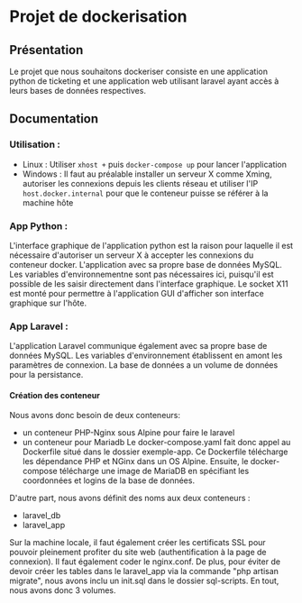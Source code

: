 # Projet de dockerisation

## Présentation

Le projet que nous souhaitons dockeriser consiste en une application python de ticketing et une application web utilisant laravel ayant accès à leurs bases de données respectives.

## Documentation

### Utilisation :

- Linux : Utiliser ``xhost +`` puis ``docker-compose up`` pour lancer l'application
- Windows : Il faut au préalable installer un serveur X comme Xming, autoriser les connexions depuis les clients réseau et utiliser l'IP ``host.docker.internal`` pour que le conteneur puisse se référer à la machine hôte

### App Python :
L'interface graphique de l'application python est la raison pour laquelle il est nécessaire d'autoriser un serveur X à accepter les connexions du conteneur docker.
L'application avec sa propre base de données MySQL.
Les variables d'environnementne sont pas nécessaires ici, puisqu'il est possible de les saisir directement dans l'interface graphique.
Le socket X11 est monté pour permettre à l'application GUI d'afficher son interface graphique sur l'hôte.

### App Laravel :

L'application Laravel communique également avec sa propre base de données MySQL.
Les variables d'environnement établissent en amont les paramètres de connexion.
La base de données a un volume de données pour la persistance.


#### Création des conteneur
Nous avons donc besoin de deux conteneurs:
  - un conteneur PHP-Nginx sous Alpine pour faire le laravel
  - un conteneur pour Mariadb
Le docker-compose.yaml fait donc appel au Dockerfile situé dans le dossier exemple-app. Ce Dockerfile télécharge les dépendance PHP et NGinx dans un OS Alpine.
Ensuite, le docker-compose télécharge une image de MariaDB en spécifiant les coordonnées et logins de la base de données.

D'autre part, nous avons définit des noms aux deux conteneurs :
  - laravel_db
  - laravel_app

Sur la machine locale, il faut également créer les certificats SSL pour pouvoir pleinement profiter du site web (authentification à la page de connexion). Il faut également coder le nginx.conf.
De plus, pour éviter de devoir créer les tables dans le laravel_app via la commande "php artisan migrate", nous avons inclu un init.sql dans le dossier sql-scripts.
En tout, nous avons donc 3 volumes.    
